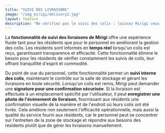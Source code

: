 ```yaml
---
title: "SUIVI DES LIVRAISONS"
image: "/img_mirigi/delivery2.jpg"
layout: feature
description: "Ne vérifiez pas le suivi des colis : laissez Mirigi vous notifier lorsque votre livraison arrive."
---
```


La **fonctionnalité de suivi des livraisons de Mirigi** offre une expérience fluide tant pour les résidents que pour le personnel en améliorant la gestion des colis. Les résidents sont informés en **temps réel** lorsqu'un colis est reçu, garantissant transparence et efficacité. Cette fonctionnalité élimine le besoin pour les résidents de vérifier constamment les suivis de colis, leur offrant tranquillité d'esprit et commodité.

Du point de vue du personnel, cette fonctionnalité permet un **suivi interne des colis**, maintenant le contrôle sur la salle de stockage et gérant les livraisons en toute sécurité. Lorsqu'un colis est remis, Mirigi peut demander une **signature pour une confirmation sécurisée**. Si la livraison est effectuée à un emplacement spécifié par l'utilisateur, il peut **enregistrer une photo de l'événement de livraison**, fournissant aux résidents une confirmation visuelle de la manière et de l'endroit où leurs colis ont été livrés. Cela améliore non seulement l'efficacité opérationnelle, mais aussi la qualité du service fourni aux résidents, car le personnel peut se concentrer sur l'entretien de la zone de stockage et répondre aux besoins des résidents plutôt que de gérer les livraisons manuellement.
